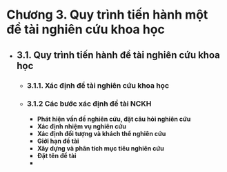 # Chương 3. Quy trình tiến hành một đề tài nghiên cứu khoa học
- ## 3.1. Quy trình tiến hành đề tài nghiên cứu khoa học
	- ### 3.1.1. Xác định đề tài nghiên cứu khoa học
	- ### 3.1.2 Các bước xác định đề tài NCKH
		- **Phát hiện vấn đề nghiên cứu, đặt câu hỏi nghiên cứu**
		- **Xác định nhiệm vụ nghiên cứu**
		- **Xác định đối tượng và khách thể nghiên cứu**
		- **Giới hạn đề tài**
		- **Xây dựng và phân tích mục tiêu nghiên cứu**
		- **Đặt tên đề tài**
		-